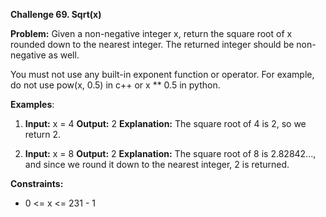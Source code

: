**Challenge 69. Sqrt(x)**

**Problem:** Given a non-negative integer x, return the square root of x rounded down to the nearest integer. The returned integer should be non-negative as well.

You must not use any built-in exponent function or operator. For example, do not use pow(x, 0.5) in c++ or x ** 0.5 in python.
 
**Examples**:

1. **Input:** x = 4
   **Output:** 2
   **Explanation:** The square root of 4 is 2, so we return 2.

2. **Input:** x = 8
   **Output:** 2
   **Explanation:** The square root of 8 is 2.82842..., and since we round it down to the nearest integer, 2 is returned.
 

**Constraints:**

- 0 <= x <= 231 - 1
